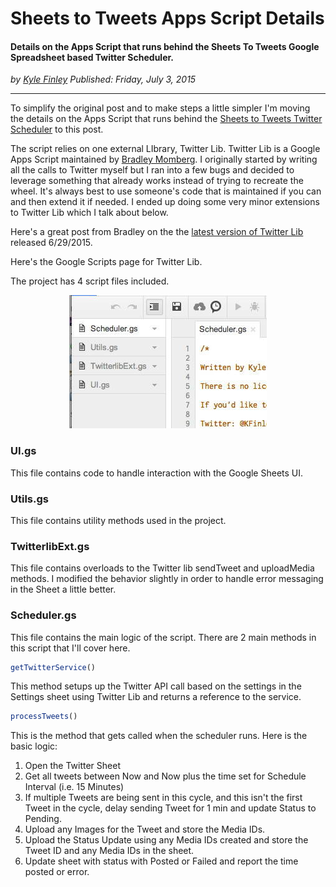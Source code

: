 # Sheets to Tweets Apps Script Details
#### Details on the Apps Script that runs behind the Sheets To Tweets Google Spreadsheet based Twitter Scheduler.

*<div class="article-meta-data"> by <span class="article-meta-author" itemprop="author"><a href="https://twitter.com/kfinley" target="_blank" title="kfinley on Twitter">Kyle Finley</a></span> Published: <time itemprop="pubdate" datetime="7/3/2015 11:24:00 PM">Friday, July 3, 2015</time></div>*

---

To simplify the original post and to make steps a little simpler I'm moving the details on the Apps Script that runs behind the [Sheets to Tweets Twitter Scheduler](http://kylefinley.net/schedule-tweets-with-images-from-google-sheets) to this post.

The script relies on one external LIbrary, Twitter Lib. Twitter Lib is a Google Apps Script maintained by [Bradley Momberg](https://twitter.com/air_hadoken). I originally started by writing all the calls to Twitter myself but I ran into a few bugs and decided to leverage something that already works instead of trying to recreate the wheel. It's always best to use someone's code that is maintained if you can and then extend it if needed. I ended up doing some very minor extensions to Twitter Lib which I talk about below.

Here's a great post from Bradley on the the [latest version of Twitter Lib](http://airhadoken.github.io/2015/06/29/twitter-lib-explained.html) released 6/29/2015.

Here's the Google Scripts page for Twitter Lib.

The project has 4 script files included.

<div style="text-align: center;">

![SheetsToTweets Project Files](../../../../media/images/articles/SheetsToTweets_Project_Files.jpg)

</div/>

### UI.gs

This file contains code to handle interaction with the Google Sheets UI.

### Utils.gs

This file contains utility methods used in the project.

### TwitterlibExt.gs

This file contains overloads to the Twitter lib sendTweet and uploadMedia methods. I modified the behavior slightly in order to handle error messaging in the Sheet a little better.

### Scheduler.gs

This file contains the main logic of the script. There are 2 main methods in this script that I'll cover here.

```javascript
getTwitterService()
```

This method setups up the Twitter API call based on the settings in the Settings sheet using Twitter Lib and returns a reference to the service.

```javascript
processTweets()
```

This is the method that gets called when the scheduler runs. Here is the basic logic:

1. Open the Twitter Sheet
2. Get all tweets between Now and Now plus the time set for Schedule Interval (i.e. 15 Minutes)
3. If multiple Tweets are being sent in this cycle, and this isn't the first Tweet in the cycle, delay sending Tweet for 1 min and update Status to Pending.
4. Upload any Images for the Tweet and store the Media IDs.
5. Upload the Status Update using any Media IDs created and store the Tweet ID and any Media IDs in the sheet.
6. Update sheet with status with Posted or Failed and report the time posted or error.
